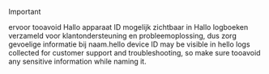 > [!IMPORTANT]
> <span data-ttu-id="cb58d-101">ervoor tooavoid Hallo apparaat ID mogelijk zichtbaar in Hallo logboeken verzameld voor klantondersteuning en probleemoplossing, dus zorg gevoelige informatie bij naam.</span><span class="sxs-lookup"><span data-stu-id="cb58d-101">hello device ID may be visible in hello logs collected for customer support and troubleshooting, so make sure tooavoid any sensitive information while naming it.</span></span>
>